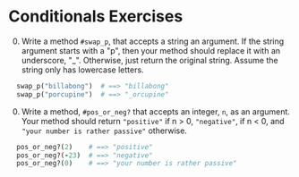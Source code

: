 # Conditionals Exercises

0. Write a method `#swap_p`, that accepts a string an argument. If the string argument starts with a "p", then your method should replace it with an underscore, "\_". Otherwise, just return the original string. Assume the string only has lowercase letters.

  ```ruby
    swap_p("billabong")  # ==> "billabong"
    swap_p("porcupine")  # ==> "_orcupine"
  ```

0. Write a method, `#pos_or_neg?` that accepts an integer, `n`, as an argument. Your method should return `"positive"` if n > 0, `"negative"`, if n < 0, and `"your number is rather passive"` otherwise.

  ```ruby
    pos_or_neg?(2)    # ==> "positive"
    pos_or_neg?(-23)  # ==> "negative"
    pos_or_neg?(0)    # ==> "your number is rather passive"
  ```
